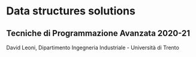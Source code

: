 
# Data structures solutions

## Tecniche di Programmazione Avanzata 2020-21


David Leoni, Dipartimento Ingegneria Industriale - Università di Trento
